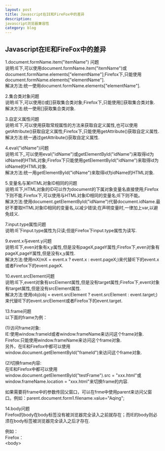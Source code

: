```yaml
---
layout: post
title: Javascript在IE和FireFox中的差异
description: 
javascript浏览器兼容性
category: blog
---
```


## Javascript在IE和FireFox中的差异

1.document.formName.item("itemName") 问题  
说明:IE下,可以使用document.formName.item("itemName")或document.formName.elements\["elementName"\];Firefox下,只能使用document.formName.elements\["elementName"\].   
解决方法:统一使用document.formName.elements\["elementName"\].

2.集合类对象问题  
说明:IE下,可以使用()或\[\]获取集合类对象;Firefox下,只能使用\[\]获取集合类对象.   
解决方法:统一使用\[\]获取集合类对象.

3.自定义属性问题  
说明:IE下,可以使用获取常规属性的方法来获取自定义属性,也可以使用getAttribute()获取自定义属性;Firefox下,只能使用getAttribute()获取自定义属性.   
解决方法:统一通过getAttribute()获取自定义属性.

4.eval("idName")问题  
说明:IE下,,可以使用eval("idName")或getElementById("idName")来取得id为idName的HTML对象;Firefox下只能使用getElementById("idName")来取得id为idName的HTML对象.   
解决方法:统一用getElementById("idName")来取得id为idName的HTML对象.

5.变量名与某HTML对象ID相同的问题  
说明:IE下,HTML对象的ID可以作为document的下属对象变量名直接使用;Firefox下则不能.Firefox下,可以使用与HTML对象ID相同的变量名;IE下则不能。  
解决方法:使用document.getElementById("idName")代替document.idName.最好不要取HTML对象ID相同的变量名,以减少错误;在声明变量时,一律加上var,以避免歧义.

7.input.type属性问题  
说明:IE下input.type属性为只读;但是Firefox下input.type属性为读写.

9.event.x与event.y问题  
说明:IE下,even对象有x,y属性,但是没有pageX,pageY属性;Firefox下,even对象有pageX,pageY属性,但是没有x,y属性.   
解决方法:使用mX(mX = event.x ? event.x : event.pageX;)来代替IE下的event.x或者Firefox下的event.pageX.

10.event.srcElement问题  
说明:IE下,event对象有srcElement属性,但是没有target属性;Firefox下,event对象有target属性,但是没有srcElement属性.   
解决方法:使用obj(obj = event.srcElement ? event.srcElement : event.target;)来代替IE下的event.srcElement或者Firefox下的event.target.

13.frame问题  
以下面的frame为例：  
<frame src="xxx.html" id="frameId" name="frameName" /\>

(1)访问frame对象:  
IE:使用window.frameId或者window.frameName来访问这个frame对象.  
Firefox:只能使用window.frameName来访问这个frame对象.  
另外，在IE和Firefox中都可以使用window.document.getElementById("frameId")来访问这个frame对象.

(2)切换frame内容:  
在IE和Firefox中都可以使用window.document.getElementById("testFrame").src = "xxx.html"或window.frameName.location = "xxx.html"来切换frame的内容.

如果需要将frame中的参数传回父窗口，可以在frme中使用parent来访问父窗口。例如：parent.document.form1.filename.value="Aqing";

14.body问题  
Firefox的body在body标签没有被浏览器完全读入之前就存在；而IE的body则必须在body标签被浏览器完全读入之后才存在.

例如：   
Firefox：   
<body\>   
<script type="text/javascript"\>   
document.body.onclick = function(evt){   
evt = evt || window.event;   
alert(evt);   
}   
</script\>   
</body\>   
IE&Firefox：   
<body\>  
</body\>   
<script type="text/javascript"\>   
document.body.onclick = function(evt){   
evt = evt || window.event;   
alert(evt);   
} </script\>

15\. 事件委托方法  
IE：document.body.onload = inject; //Function inject()在这之前已被实现

Firefox：document.body.onload = inject();

有人说标准是：  
document.body.onload=new Function('inject()');

16\. firefox与IE(parentElement)的父元素的区别  
IE：obj.parentElement  
firefox：obj.parentNode

解决方法: 因为firefox与IE都支持DOM,因此使用obj.parentNode是不错选择.

17.innerText在IE中能正常工作，但是innerText在FireFox中却不行.  
解决方法:  
if(navigator.appName.indexOf("Explorer") \> -1){

document.getElementById('element').innerText = "my text";

} else{

document.getElementById('element').textContent = "my text";

}

18\. FireFox中类似 obj.style.height = imgObj.height 的语句无效  
解决方法：  
obj.style.height = imgObj.height + 'px';

19\. ie,firefox以及其它浏览器对于 table 标签的操作都各不相同，在ie中不允许对table和tr的innerHTML赋值，使用js增加一个tr时，使用appendChile方法也不管用。  
解决方法：  
//向table追加一个空行：  
var row = otable.insertRow(-1);  
var cell = document.createElement("td");  
cell.innerHTML = " ";   
cell.className = "XXXX";   
row.appendChild(cell);

20\. padding 问题  
padding 5px 4px 3px 1px FireFox无法解释简写,

必须改成 padding-top:5px; padding-right:4px; padding-bottom:3px; padding-left:1px;

21\. 消除ul、ol等列表的缩进时  
样式应写成:list-style:none;margin:0px;padding:0px;

其中margin属性对IE有效，padding属性对FireFox有效

22\. CSS透明  
IE：filter:progid:DXImageTransform.Microsoft.Alpha(style=0,opacity=60)。

FF：opacity:0.6。

23\. CSS圆角  
IE：不支持圆角。

FF： -moz-border-radius:4px，或者-moz-border-radius-topleft:4px;-moz-border- radius-topright:4px;-moz-border-radius-bottomleft:4px;-moz-border-radius- bottomright:4px;。

24\. CSS双线凹凸边框  
IE：border:2px outset;。

FF： -moz-border-top-colors: \#d4d0c8 white;-moz-border-left-colors: \#d4d0c8 white;-moz-border-right-colors:\#404040 \#808080;-moz-border-bottom-colors:\#404040 \#808080;

25．ie支持document.all 而firefox 不支持  
改用下面三个tag的其中一个来代替document.all   
getElementsByTagName("tagName") 可以得到得到所有标签元素的集合  
getElementById("idName")          可以按id得到某一元素  
getElementsByName("Name")            可以得到按name属性得到某一元素

26、firefox 中使用innerHTML 的方法  
<div id="online"\></div\>  
document.all.online.innerHTML; //这种方法在IE中可以使用，但不是标准方法  
document.getElementById("online").innerHTML; //这样firefox就能使用innerHTML了

27、eval()与window.execScript()执行脚本  
IE、firerox均支持eval()，firefox不支持window.execScript()

解决：统一使用eval()

28、对事件处理函数的重写  
解决：（例）:如对document的onclick()重写，统一使用document.onclick = function(){...}